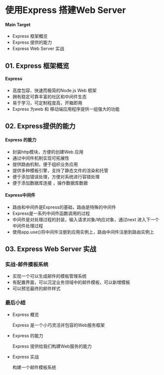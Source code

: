 # 使用Express 搭建Web Server

#### Main Target

+ Express 框架概览
+ Express 提供的能力
+ Express Web Server 实战



## 01. Express 框架概览

#### Express

+ 高度包容、快速而极简的Node.js Web 框架
+ 拥有稳定可靠丰富的社区和中间件生态
+ 易于学习，可定制程度高，开箱即用
+ Express 为web 和 移动端应用程序提供一组强大的功能



## 02. Express提供的能力

#### Express 的能力

+ 封装http模块，方便的创建Web 应用
+ 通过中间件机制实现可拓展性
+ 提供路由机制，便于组织业务应用
+ 提供多种模板引擎，支持了静态文件的渲染和托管
+ 便于添加错误处理，方便对系统进行容错处理
+ 便于添加数据库连接 ，操作数据库数据



#### Express中间件

+ 路由和中间件是Express的基础，路由是特殊的中间件
+ Express是一系列中间件函数调用的过程
+ 中间件是对处理过程的封装，输入请求对象/响应对象，通过next 进入下一个中间件处理过程
+ 使用app.use()将中间件注册到应用实例上，路由中间件注册到路由实例上



## 03. Express Web Server 实战

### 实战-邮件摸板系统

+ 实现一个可以生成邮件的模板管理系统
+ 有配置界面，可以沉淀业务领域中的邮件模板，可以新增模板
+ 可以预览最终的邮件样式



### 最后小结

+ Express 概览

  Express 是一个小巧灵活并包容的Web服务框架

+ Express 的能力

  Express 提供给我们构建Web服务的能力

+ Express 实战

  构建一个邮件模板系统







